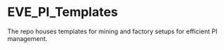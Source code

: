 # EVE_PI_Templates
The repo houses templates for mining and factory setups for efficient PI management.
